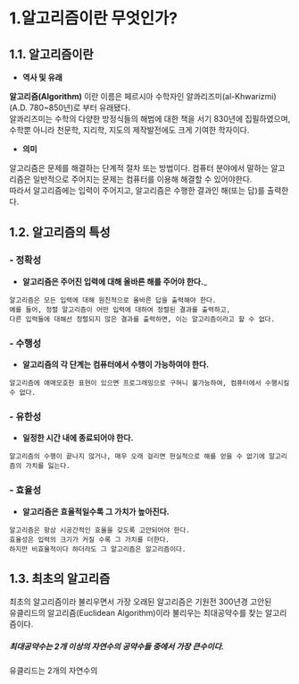 # 1.알고리즘이란 무엇인가?
## 1.1. 알고리즘이란 
- __역사 및 유래__    

__알고리즘(Algorithm)__ 이란 이름은 페르시아 수학자인 알콰리즈미(al-Khwarizmi)(A.D. 780~850년)로 부터 유래됐다.   
알콰리즈미는 수학의 다양한 방정식들의 해범에 대한 책을 서기 830년에 집필하였으며, 수학뿐 아니라 천문학, 지리학, 지도의 제작발전에도 크게 기여한 학자이다.   

- __의미__   

알고리즘은 문제를 해결하는 단계적 절차 또는 방법이다. 컴퓨터 분야에서 말하는 알고리즘은 일반적으로 주어지는 문제는 컴퓨터를 이용해 해결할 수 있어야한다.    
따라서 알고리즘에는 입력이 주어지고, 알고리즘은 수행한 결과인 해(또는 답)를 출력한다.   

## 1.2. 알고리즘의 특성
### - 정확성
- __알고리즘은 주어진 입력에 대해 올바른 해를 주어야 한다.___   
~~~
알고리즘은 모든 입력에 대해 원친적으로 올바른 답을 출력해야 한다.   
예를 들어, 정렬 알고리즘이 어떤 입력에 대하여 정렬된 결과를 출력하고,   
다른 입력들에 대해선 정렬되지 않은 결과를 출력하면, 이는 알고리즘이라고 할 수 없다.
~~~

### - 수행성    
- __알고리즘의 각 단계는 컴퓨터에서 수행이 가능하여야 한다.__     
~~~
알고리즘에 애매모호한 표현이 있으면 프로그래밍으로 구혀니 불가능하여, 컴퓨터에서 수행시킬 수 없다.
~~~

### - 유한성    
- __일정한 시간 내에 종료되어야 한다.__    
~~~
알고리즘의 수행이 끝나지 않거나, 매우 오래 걸리면 현실적으로 해를 얻을 수 없기에 알고리즘의 가치를 잃는다.
~~~

### - 효율성    
- __알고리즘은 효율적일수록 그 가치가 높아진다.__    
~~~
알고리즘은 항상 시공간적인 효율을 갖도록 고안되어야 한다.    
효율성은 입력의 크기가 커질 수록 그 가치를 더한다.       
하지만 비효율적이다 하더라도 그 알고리즘은 알고리즘이다.   
~~~

## 1.3. 최초의 알고리즘
최초의 알고리즘이라 불리우면서 가장 오래된 알고리즘은 기원전 300년경 고안된     
유클리드의 알고리즘(Euclidean Algorithm)이라 불리우는 최대공약수를 찾는 알고리즘이다.   
##### 최대공약수는 2개 이상의 자연수의 공약수들 중에서 가장 큰수이다.     
     
유클리드는 2개의 자연수의
